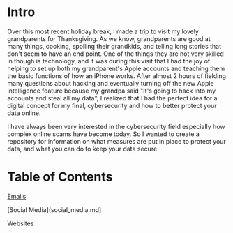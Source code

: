 # Intro
Over this most recent holiday break, I made a trip to visit my lovely grandparents for Thanksgiving. As we know, grandparents are good at many things, cooking, spoiling their grandkids, and telling long stories that don't seem to have an end point. One of the things they are not very skilled in though is technology, and it was during this visit that I had the joy of helping to set up both my grandparent's Apple accounts and teaching them the basic functions of how an iPhone works. After almost 2 hours of fielding many questions about hacking and eventually turning off the new Apple intelligence feature because my grandpa said "It's going to hack into my accounts and steal all my data", I realized that I had the perfect idea for a digital concept for my final, cybersecurity and how to better protect your data online. 

I have always been very interested in the cybersecurity field especially how complex online scams have become today. So I wanted to create a repository for information on what measures are put in place to protect your data, and what you can do to keep your data secure. 

# Table of Contents

[Emails](Emails.md)

[Social Media](social_media.md]

Websites



